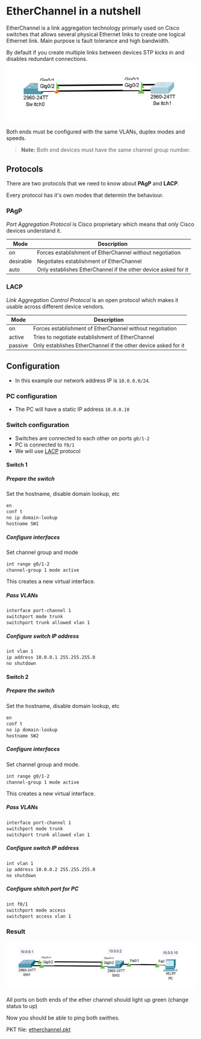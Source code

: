 # EtherChannel in a nutshell
EtherChannel is a link aggregation technology primarly used on Cisco switches that allows several physical Ethernet links to create one logical Ethernet link.
Main purpose is fault tolerance and high bandwidth.

By default if you create multiple links between devices STP kicks in and disables redundant connections.
![EtherChannel not configured](../img/etherchannel_no_configuration.png)

Both ends must be configured with the same VLANs, duplex modes and speeds.

> **Note:** Both end devices must have the same channel group number.

## Protocols
There are two protocols that we need to know about **PAgP** and **LACP**.

Every protocol has it's own modes that determin the behaviour.

### PAgP
_Port Aggregation Protocol_ is Cisco proprietary which means that only Cisco devices understand it.

|Mode|Description|
|-|-|
|on|Forces establishment of EtherChannel without negotiation|
|desirable|Negotiates establishment of EtherChannel|
|auto|Only establishes EtherChannel if the other device asked for it|

### LACP
_Link Aggregation Control Protocol_ is an open protocol which makes it usable across different device vendors.

|Mode|Description|
|-|-|
|on|Forces establishment of EtherChannel without negotiation|
|active|Tries to negotiate establishment of EtherChannel|
|passive|Only establishes EtherChannel if the other device asked for it|

## Configuration
- In this example our network address IP is `10.0.0.0/24`.

### PC configuration
- The PC will have a static IP address `10.0.0.10`

### Switch configuration
- Switches are connected to each other on ports `g0/1-2`
- PC is connected to `f0/1`
- We will use [LACP](#lacp) protocol

#### Switch 1

##### Prepare the switch
Set the hostname, disable domain lookup, etc
```
en
conf t
no ip domain-lookup
hostname SW1
```
##### Configure interfaces
Set channel group and mode
```
int range g0/1-2
channel-group 1 mode active
```
This creates a new virtual interface.

##### Pass VLANs
```
interface port-channel 1
switchport mode trunk
switchport trunk allowed vlan 1
```

##### Configure switch IP address
```
int vlan 1
ip address 10.0.0.1 255.255.255.0
no shutdown
```

#### Switch 2

##### Prepare the switch
Set the hostname, disable domain lookup, etc
```
en
conf t
no ip domain-lookup
hostname SW2
```
##### Configure interfaces
Set channel group and mode.
```
int range g0/1-2
channel-group 1 mode active
```
This creates a new virtual interface.

##### Pass VLANs
```
interface port-channel 1
switchport mode trunk
switchport trunk allowed vlan 1
```

##### Configure switch IP address
```
int vlan 1
ip address 10.0.0.2 255.255.255.0
no shutdown
```

##### Configure shitch port for PC
```
int f0/1
switchport mode access
switchport access vlan 1
```

### Result
![EtherChannel Configured](../img/etherchannel_configured.png)

All ports on both ends of the ether channel should light up green (change status to up)

Now you should be able to ping both swithes.

PKT file: [etherchannel.pkt](./pkt_files/etherchannel.pkt)